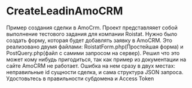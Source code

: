 # CreateLeadinAmoCRM
Пример создания сделки в AmoCrm.
Проект представляяет собой выполнение тестового задания для компании Roistat.
Нужно было создать форму, которая будет добавлять заявку в AmoCRM.
Это реализовано двумя файлами: RoistatForm.php(Простейшая форма) и PostQuery.php(файл с самими запросом на сервер).
Решил что это может кому нибудь пригодиться, так как пример из документации на сайте AmoCRM не работает.
Ошибка на нем сразу в двух местах: неправильные id сущности сделка, и сама структура JSON запроса.
Удостовьтесь в правильности субдомена и Access Token
